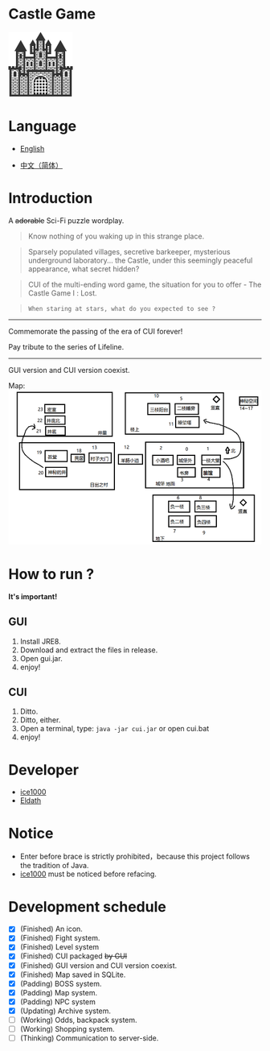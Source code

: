 # Castle Game
![icon](/res/drawable/ic_launcher.png)

# Language

- [English](/README.md)

- [中文（简体）](/README/zh_CN.md)

# Introduction

A ~~adorable~~ Sci-Fi puzzle wordplay.

> Know nothing of you waking up in this strange place.

> Sparsely populated villages, secretive barkeeper, mysterious underground laboratory... the Castle, under this seemingly peaceful appearance, what secret hidden?

> CUI of the multi-ending word game, the situation for you to offer - The Castle Game Ⅰ : Lost.

>     When staring at stars, what do you expected to see ?

----------

Commemorate the passing of the era of CUI forever!

Pay tribute to the series of Lifeline.

----------

GUI version and CUI version coexist.<br/>

Map: <br/>
![map](/res/drawable/map.png)

# How to run ?
 **It's important!**

## GUI

1. Install JRE8.
1. Download and extract the files in release.
1. Open gui.jar.
1. enjoy!

## CUI

1. Ditto.
1. Ditto, either.
1. Open a terminal, type:  ```java -jar cui.jar``` or open cui.bat
1. enjoy!

# Developer
+ [ice1000](https://github.com/ice1000)
+ [Eldath](https://github.com/lizhaohan001)

# Notice
+ Enter before brace is strictly prohibited，because this project follows the tradition of Java.
+ [ice1000](https://github.com/ice1000) must be noticed before refacing.

# Development schedule

-[X] (Finished) An icon.
-[X] (Finished) Fight system.
-[X] (Finished) Level system
-[X] (Finished) CUI packaged ~~by GUI~~
-[X] (Finished) GUI version and CUI version coexist.
-[X] (Finished) Map saved in SQLite.
-[X] (Padding)  BOSS system.
-[X] (Padding)  Map system.
-[X] (Padding)  NPC system
-[X] (Updating) Archive system.
-[ ] (Working)  Odds, backpack system.
-[ ] (Working)  Shopping system.
-[ ] (Thinking) Communication to server-side.
